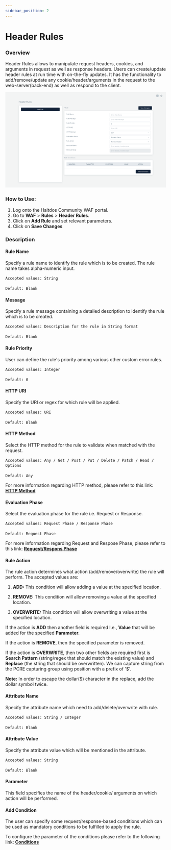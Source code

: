 ```yaml
---
sidebar_position: 2
---
```


# Header Rules

### Overview 
Header Rules allows to manipulate request headers, cookies, and arguments in request as well as response headers. Users can create/update header rules at run time with on-the-fly updates. It has the functionality to add/remove/update any cookie/header/arguments in the request to the web-server(back-end) as well as respond to the client.
   
![header rules](/img/ce-waf/docs/header_rules.png)
   
### How to Use:
1. Log onto the Haltdos Community WAF portal.
2. Go to **WAF** > **Rules** > **Header Rules**.
3. Click on **Add Rule** and set relevant parameters.
4. Click on **Save Changes**

### Description

#### Rule Name

Specify a rule name to identify the rule which is to be created. The rule name takes alpha-numeric input.

    Accepted values: String

    Default: Blank  

#### Message

Specify a rule message containing a detailed description to identify the rule which is to be created.

    Accepted values: Description for the rule in String format

    Default: Blank  

#### Rule Priority

User can define the rule's priority among various other custom error rules.

    Accepted values: Integer 

    Default: 0  

#### HTTP URI

Specify the URI or regex for which rule will be applied. 

    Accepted values: URI 

    Default: Blank  

#### HTTP Method

Select the HTTP method for the rule to validate when matched with the request.

    Accepted values: Any / Get / Post / Put / Delete / Patch / Head / Options 

    Default: Any
  
For more information regarding HTTP method, please refer to this link: [**HTTP Method**](https://developer.mozilla.org/en-US/docs/Web/HTTP/Methods) 

#### Evaluation Phase

Select the evaluation phase for the rule i.e. Request or Response.

    Accepted values: Request Phase / Response Phase 

    Default: Request Phase  

For more information regarding Request and Respose Phase, please refer to this link: [**Request/Respons Phase**](/community/waf/rules/)

#### Rule Action
The rule action determines what action (add/remove/overwrite) the rule will perform. The accepted values are:

1) **ADD:** This condition will allow adding a value at the specified location.

2) **REMOVE:** This condition will allow removing a value at the specified location.

3) **OVERWRITE:** This condition will allow overwriting a value at the specified location.

If the action is **ADD** then another field is required I.e., **Value** that will be added for the specified **Parameter**.

If the action is **REMOVE**, then the specified parameter is removed.

If the action is **OVERWRITE**, then two other fields are required first is **Search Pattern** (string/regex that should match the existing value) and **Replace** (the string that should be overwritten). We can capture string from the PCRE capturing group using position with a prefix of '$'. 

**Note:** In order to escape the dollar($) character in the replace, add the dollar symbol twice.

#### Attribute Name

Specify the attribute name which need to add/delete/overwrite with rule.

    Accepted values: String / Integer

    Default: Blank  

#### Attribute Value

Specify the attribute value which will be mentioned in the attribute.

    Accepted values: String

    Default: Blank  

#### Parameter

This field specifies the name of the header/cookie/ arguments on which action will be performed.

#### Add Condition

The user can specify some request/response-based conditions which can be used as mandatory conditions to be fulfilled to apply the rule.

To configure the parameter of the conditions please refer to the following link: [**Conditions**](/community/docs/waf/rules/conditions)

